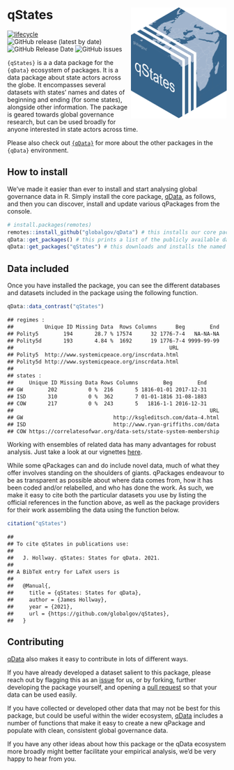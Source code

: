 
# qStates <img src="man/figures/qStates_hexlogo.png" align="right" width="220"/>

<!-- badges: start -->

[![lifecycle](https://img.shields.io/badge/lifecycle-experimental-orange.svg)](https://www.tidyverse.org/lifecycle/#experimental)
![GitHub release (latest by
date)](https://img.shields.io/github/v/release/globalgov/qStates)
![GitHub Release
Date](https://img.shields.io/github/release-date/globalgov/qstates)
![GitHub
issues](https://img.shields.io/github/issues-raw/globalgov/qStates)
<!-- badges: end -->

`{qStates}` is a a data package for the `{qData}` ecosystem of packages.
It is a data package about state actors across the globe. It encompasses
several datasets with states’ names and dates of beginning and ending
(for some states), alongside other information. The package is geared
towards global governance research, but can be used broadly for anyone
interested in state actors across time.

Please also check out [`{qData}`](https://github.com/globalgov) for more
about the other packages in the `{qData}` environment.

## How to install

We’ve made it easier than ever to install and start analysing global
governance data in R. Simply install the core package,
[qData](https://github.com/globalgov/qData), as follows, and then you
can discover, install and update various qPackages from the console.

``` r
# install.packages(remotes)
remotes::install_github("globalgov/qData") # this installs our core package, the only one you need to do independently
qData::get_packages() # this prints a list of the publicly available data packages currently available
qData::get_packages("qStates") # this downloads and installs the named package
```

## Data included

Once you have installed the package, you can see the different databases
and datasets included in the package using the following function.

``` r
qData::data_contrast("qStates")
```

    ## regimes :
    ##          Unique ID Missing Data  Rows Columns      Beg        End
    ## Polity5        194       28.7 % 17574      32 1776-7-4   NA-NA-NA
    ## Polity5d       193       4.84 %  1692      19 1776-7-4 9999-99-99
    ##                                                  URL
    ## Polity5  http://www.systemicpeace.org/inscrdata.html
    ## Polity5d http://www.systemicpeace.org/inscrdata.html
    ## 
    ## states :
    ##     Unique ID Missing Data Rows Columns        Beg        End
    ## GW        202          0 %  216       5 1816-01-01 2017-12-31
    ## ISD       310          0 %  362       7 01-01-1816 31-08-1883
    ## COW       217          0 %  243       5   1816-1-1 2016-12-31
    ##                                                               URL
    ## GW                             http://ksgleditsch.com/data-4.html
    ## ISD                            http://www.ryan-griffiths.com/data
    ## COW https://correlatesofwar.org/data-sets/state-system-membership

Working with ensembles of related data has many advantages for robust
analysis. Just take a look at our vignettes
[here](https://globalgov.github.io/qData/articles/user.html).

While some qPackages can and do include novel data, much of what they
offer involves standing on the shoulders of giants. qPackages endeavour
to be as transparent as possible about where data comes from, how it has
been coded and/or relabelled, and who has done the work. As such, we
make it easy to cite both the particular datasets you use by listing the
official references in the function above, as well as the package
providers for their work assembling the data using the function below.

``` r
citation("qStates")
```

    ## 
    ## To cite qStates in publications use:
    ## 
    ##   J. Hollway. qStates: States for qData. 2021.
    ## 
    ## A BibTeX entry for LaTeX users is
    ## 
    ##   @Manual{,
    ##     title = {qStates: States for qData},
    ##     author = {James Hollway},
    ##     year = {2021},
    ##     url = {https://github.com/globalgov/qStates},
    ##   }

## Contributing

[qData](https://github.com/globalgov/qData/blob/main/.github/CONTRIBUTING.md)
also makes it easy to contribute in lots of different ways.

If you have already developed a dataset salient to this package, please
reach out by flagging this as an
[issue](https://github.com/globalgov/qStates/issues) for us, or by
forking, further developing the package yourself, and opening a [pull
request](https://github.com/globalgov/qStates/pulls) so that your data
can be used easily.

If you have collected or developed other data that may not be best for
this package, but could be useful within the wider ecosystem,
[qData](https://github.com/globalgov/qData) includes a number of
functions that make it easy to create a new qPackage and populate with
clean, consistent global governance data.

If you have any other ideas about how this package or the qData
ecosystem more broadly might better facilitate your empirical analysis,
we’d be very happy to hear from you.
